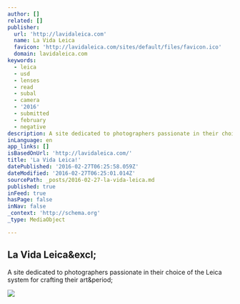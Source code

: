 ```yaml
---
author: []
related: []
publisher:
  url: 'http://lavidaleica.com'
  name: La Vida Leica
  favicon: 'http://lavidaleica.com/sites/default/files/favicon.ico'
  domain: lavidaleica.com
keywords:
  - leica
  - usd
  - lenses
  - read
  - subal
  - camera
  - '2016'
  - submitted
  - february
  - negative
description: A site dedicated to photographers passionate in their choice of the Leica system for crafting their art.
inLanguage: en
app_links: []
isBasedOnUrl: 'http://lavidaleica.com/'
title: 'La Vida Leica!'
datePublished: '2016-02-27T06:25:58.059Z'
dateModified: '2016-02-27T06:25:01.014Z'
sourcePath: _posts/2016-02-27-la-vida-leica.md
published: true
inFeed: true
hasPage: false
inNav: false
_context: 'http://schema.org'
_type: MediaObject

---
```

<article style=""><h1>La Vida Leica&amp;excl;</h1><p>A site dedicated to photographers passionate in their choice of the Leica system for crafting their art&amp;period;</p><img src="http://lavidaleica.com/sites/default/files/lvl_badge.jpg" /></article>